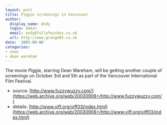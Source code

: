 ```yaml
---
layout: post
title: Piggie screenings in Vancouver
author:
  display_name: Andy
  login: admin
  email: andy@fullofwishes.co.uk
  url: http://www.grange85.co.uk
date: '2003-09-06'
categories:
- news
- dean wareham
---
```

The movie Piggie, starring Dean Wareham, will be getting another couple of screenings on October 3rd and 5th as part of the Vancouver International Film Festival.

- source: [http://www.fuzzywuzzy.com/](https://web.archive.org/web/20030906+/http://www.fuzzywuzzy.com/)
- details: [http://www.viff.org/viff03/index.html](https://web.archive.org/web/20030906+/http://www.viff.org/viff03/index.html)
